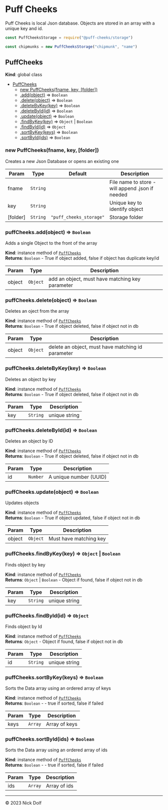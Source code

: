 # Puff Cheeks

Puff Cheeks is local Json database. Objects are stored in an array with a unique key and id.

```js
const PuffCheeksStorage = require("@puff-cheeks/storage")

const chipmunks = new PuffCheeksStorage("chipmunk", "name")
```

<a name="PuffCheeks"></a>

## PuffCheeks
**Kind**: global class  

* [PuffCheeks](#PuffCheeks)
    * [new PuffCheeks(fname, key, [folder])](#new_PuffCheeks_new)
    * [.add(object)](#PuffCheeks+add) ⇒ <code>Boolean</code>
    * [.delete(object)](#PuffCheeks+delete) ⇒ <code>Boolean</code>
    * [.deleteByKey(key)](#PuffCheeks+deleteByKey) ⇒ <code>Boolean</code>
    * [.deleteById(id)](#PuffCheeks+deleteById) ⇒ <code>Boolean</code>
    * [.update(object)](#PuffCheeks+update) ⇒ <code>Boolean</code>
    * [.findByKey(key)](#PuffCheeks+findByKey) ⇒ <code>Object</code> \| <code>Boolean</code>
    * [.findById(id)](#PuffCheeks+findById) ⇒ <code>Object</code>
    * [.sortByKey(keys)](#PuffCheeks+sortByKey) ⇒ <code>Boolean</code>
    * [.sortById(ids)](#PuffCheeks+sortById) ⇒ <code>Boolean</code>

<a name="new_PuffCheeks_new"></a>

### new PuffCheeks(fname, key, [folder])
Creates a new Json Database or opens an existing one


| Param | Type | Default | Description |
| --- | --- | --- | --- |
| fname | <code>String</code> |  | File name to store - will append .json if needed |
| key | <code>String</code> |  | Unique key to identify object |
| [folder] | <code>String</code> | <code>&quot;puff_cheeks_storage&quot;</code> | Storage folder |

<a name="PuffCheeks+add"></a>

### puffCheeks.add(object) ⇒ <code>Boolean</code>
Adds a single Object to the front of the array

**Kind**: instance method of [<code>PuffCheeks</code>](#PuffCheeks)  
**Returns**: <code>Boolean</code> - True if object added, false if object has duplicate key/id  

| Param | Type | Description |
| --- | --- | --- |
| object | <code>Object</code> | add an object, must have matching key parameter |

<a name="PuffCheeks+delete"></a>

### puffCheeks.delete(object) ⇒ <code>Boolean</code>
Deletes an oject from the array

**Kind**: instance method of [<code>PuffCheeks</code>](#PuffCheeks)  
**Returns**: <code>Boolean</code> - True if object deleted, false if object not in db  

| Param | Type | Description |
| --- | --- | --- |
| object | <code>Object</code> | delete an object, must have matching id parameter |

<a name="PuffCheeks+deleteByKey"></a>

### puffCheeks.deleteByKey(key) ⇒ <code>Boolean</code>
Deletes an object by key

**Kind**: instance method of [<code>PuffCheeks</code>](#PuffCheeks)  
**Returns**: <code>Boolean</code> - True if object deleted, false if object not in db  

| Param | Type | Description |
| --- | --- | --- |
| key | <code>String</code> | unique string |

<a name="PuffCheeks+deleteById"></a>

### puffCheeks.deleteById(id) ⇒ <code>Boolean</code>
Deletes an object by ID

**Kind**: instance method of [<code>PuffCheeks</code>](#PuffCheeks)  
**Returns**: <code>Boolean</code> - True if object deleted, false if object not in db  

| Param | Type | Description |
| --- | --- | --- |
| id | <code>Number</code> | A unique number (UUID) |

<a name="PuffCheeks+update"></a>

### puffCheeks.update(object) ⇒ <code>Boolean</code>
Updates objects

**Kind**: instance method of [<code>PuffCheeks</code>](#PuffCheeks)  
**Returns**: <code>Boolean</code> - True if object updated, false if object not in db  

| Param | Type | Description |
| --- | --- | --- |
| object | <code>Object</code> | Must have matching key |

<a name="PuffCheeks+findByKey"></a>

### puffCheeks.findByKey(key) ⇒ <code>Object</code> \| <code>Boolean</code>
Finds object by key

**Kind**: instance method of [<code>PuffCheeks</code>](#PuffCheeks)  
**Returns**: <code>Object</code> \| <code>Boolean</code> - Object if found, false if object not in db  

| Param | Type | Description |
| --- | --- | --- |
| key | <code>String</code> | unique string |

<a name="PuffCheeks+findById"></a>

### puffCheeks.findById(id) ⇒ <code>Object</code>
Finds object by Id

**Kind**: instance method of [<code>PuffCheeks</code>](#PuffCheeks)  
**Returns**: <code>Object</code> - Object if found, false if object not in db  

| Param | Type | Description |
| --- | --- | --- |
| id | <code>String</code> | unique string |

<a name="PuffCheeks+sortByKey"></a>

### puffCheeks.sortByKey(keys) ⇒ <code>Boolean</code>
Sorts the Data array using an ordered array of keys

**Kind**: instance method of [<code>PuffCheeks</code>](#PuffCheeks)  
**Returns**: <code>Boolean</code> - - true if sorted, false if failed  

| Param | Type | Description |
| --- | --- | --- |
| keys | <code>Array</code> | Array of keys |

<a name="PuffCheeks+sortById"></a>

### puffCheeks.sortById(ids) ⇒ <code>Boolean</code>
Sorts the Data array using an ordered array of ids

**Kind**: instance method of [<code>PuffCheeks</code>](#PuffCheeks)  
**Returns**: <code>Boolean</code> - - true if sorted, false if failed  

| Param | Type | Description |
| --- | --- | --- |
| ids | <code>Array</code> | Array of ids |


* * *

&copy; 2023 Nick Dolf